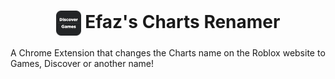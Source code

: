 <h1 align="center"><img align="center" src="https://github.com/EfazDev/efazdev-cdn/blob/main/cdn/extensions/dev.efaz.charts_renamer/chromeExtension/icon48.png?raw=true" width="40" height="40"> Efaz's Charts Renamer</h1>

A Chrome Extension that changes the Charts name on the Roblox website to Games, Discover or another name!